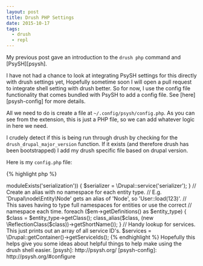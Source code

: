 ```yaml
---
layout: post
title: Drush PHP Settings
date: 2015-10-17
tags:
  - drush
  - repl
---
```


My previous post gave an introduction to the `drush php` command and [PsySH][psysh].

I have not had a chance to look at integrating PsySH settings for this directly with drush settings yet, Hopefully sometime
soon I will open a pull request to integrate shell setting with drush better. So for now, I use the config file functionality
that comes bundled with PsySH to add a config file. See [here][psysh-config] for more details.

<!--more-->

All we need to do is create a file at `~/.config/psysh/config.php`. As you can see from the extension,
this is just a PHP file, so we can add whatever logic in here we need.

I crudely detect if this is being run through drush by checking for the `drush_drupal_major_version` function. If it
exists (and therefore drush has been bootstrapped) I add my drush specific file based on drupal version.

Here is my `config.php` file:

{% highlight php %}
<?php

$config = [];

// If the shell has been booted by drush check for a version file.
if (function_exists('drush_drupal_major_version')) {
  $drupal_version = drush_drupal_major_version();
  $include_path = __DIR__ . '/includes';
  $drupal_version_include = "$include_path/drupal-$drupal_version.php";

  if ($drupal_version && file_exists($drupal_version_include)) {
    $config['defaultIncludes'][] = $drupal_version_include;
  }
}

return $config;
{% endhighlight %}

From the sample config code above, you can see that I assume my drupal specific files will be in the `~/.config/psysh/includes/` directory.

So there should be a structure like...

{% highlight sh %}
$ tree ~/.config/psysh/
├── config.php
└── includes
    ├── drupal-7.php
    └── drupal-8.php
{% endhighlight %}

And finally, here is a breakdown of things I add to my Drupal 8 (`drupal-8.php`) file, as an example:

{% highlight php %}
<?php

// Add some frequently used services as variables to the shell session. These
// will get autocompleted too.
$em = \Drupal::entityManager();
$config_factory = \Drupal::configFactory();
$http_client = \Drupal::httpClient();
$module_handler = \Drupal::moduleHandler();
$token = \Drupal::token();
$csrf = \Drupal::csrfToken();
$url_generator = \Drupal::urlGenerator();
$link_generator = \Drupal::linkGenerator();
$module_handler = \Drupal::moduleHandler();

if ($module_handler->moduleExists('serialization')) {
  $serializer = \Drupal::service('serializer');
}

// Create an alias with no namespace for each entity type.
// E.g. 'Drupal\node\Entity\Node' gets an alias of 'Node', so 'User::load(123)'.
// This saves having to type full namespaces for entities or use the correct
// namespace each time.
foreach ($em->getDefinitions() as $entity_type) {
  $class = $entity_type->getClass();
  class_alias($class, (new \ReflectionClass($class))->getShortName());
}

// Handy lookup for services. This just prints out an array of all service ID's.
$services = \Drupal::getContainer()->getServiceIds();
{% endhighlight %}

Hopefully this helps give you some ideas about helpful things to help make using
the drush shell easier.

[psysh]: http://psysh.org/
[psysh-config]: http://psysh.org/#configure